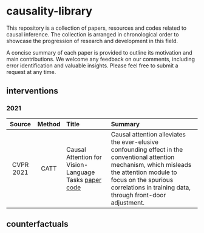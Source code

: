 # causality-library

This repository is a collection of papers, resources and codes related to causal inference. The collection is arranged in chronological order to showcase the progression of research and development in this field.

A concise summary of each paper is provided to outline its motivation and main contributions. We welcome any feedback on our comments, including error identification and valuable insights. Please feel free to submit a request at any time.

## interventions

### 2021

| Source | Method | Title | Summary |
|:------:|:------:|:----- |:------- |
| CVPR 2021 | CATT | Causal Attention for Vision-Language Tasks [paper](https://openaccess.thecvf.com/content/CVPR2021/papers/Yang_Causal_Attention_for_Vision-Language_Tasks_CVPR_2021_paper.pdf) [code](https://github.com/yangxuntu/lxmertcatt) | Causal attention alleviates the ever-elusive confounding effect in the conventional attention mechanism, which misleads the attention module to focus on the spurious correlations in training data, through front-door adjustment. |





## counterfactuals

